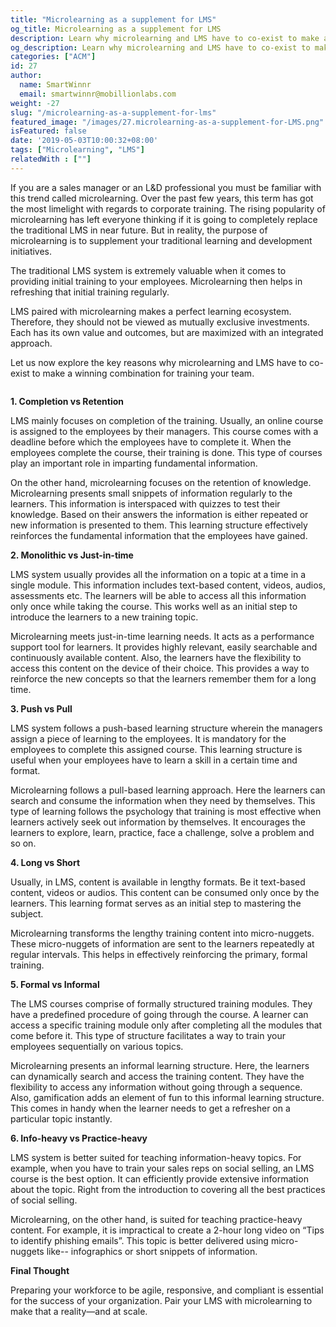 ```yaml
---
title: "Microlearning as a supplement for LMS"
og_title: Microlearning as a supplement for LMS
description: Learn why microlearning and LMS have to co-exist to make a winning combination for corporate training.
og_description: Learn why microlearning and LMS have to co-exist to make a winning combination for corporate training.
categories: ["ACM"]
id: 27
author:
  name: SmartWinnr
  email: smartwinnr@mobillionlabs.com
weight: -27
slug: "/microlearning-as-a-supplement-for-lms"
featured_image: "/images/27.microlearning-as-a-supplement-for-LMS.png"
isFeatured: false
date: '2019-05-03T10:00:32+08:00'
tags: ["Microlearning", "LMS"]
relatedWith : [""]
---
```


If you are a sales manager or an L&D professional you must be familiar with this trend called microlearning. Over the past few years, this term has got the most limelight with regards to corporate training. The rising popularity of microlearning has left everyone thinking if it is going to completely replace the traditional LMS in near future. But in reality, the purpose of microlearning is to supplement your traditional learning and development initiatives. 

The traditional LMS system is extremely valuable when it comes to providing initial training to your employees. Microlearning then helps in refreshing that initial training regularly. 

LMS paired with microlearning makes a perfect learning ecosystem. Therefore, they should not be viewed as mutually exclusive investments. Each has its own value and outcomes, but are maximized with an integrated approach. 

Let us now explore the key reasons why microlearning and LMS have to co-exist to make a winning combination for training your team.

<img alt="" src="/images/LMS vs microlearning.png" class="ml-padding-top0 ml-padding-bottom0">

**1. Completion vs Retention**

LMS mainly focuses on completion of the training. Usually, an online course is assigned to the employees by their managers. This course comes with a deadline before which the employees have to complete it. When the employees complete the course, their training is done. This type of courses play an important role in imparting fundamental information.

On the other hand, microlearning focuses on the retention of knowledge. Microlearning presents small snippets of information regularly to the learners. This information is interspaced with quizzes to test their knowledge. Based on their answers the information is either repeated or new information is presented to them. This learning structure effectively reinforces the fundamental information that the employees have gained.

**2. Monolithic vs Just-in-time**

LMS system usually provides all the information on a topic at a time in a single module. This information includes text-based content, videos, audios, assessments etc. The learners will be able to access all this information only once while taking the course. This works well as an initial step to introduce the learners to a new training topic.
 
Microlearning meets just-in-time learning needs. It acts as a performance support tool for learners. It provides highly relevant, easily searchable and continuously available content. Also, the learners have the flexibility to access this content on the device of their choice. This provides a way to reinforce the new concepts so that the learners remember them for a long time.

**3. Push vs Pull**

LMS system follows a push-based learning structure wherein the managers assign a piece of learning to the employees. It is mandatory for the employees to complete this assigned course. This learning structure is useful when your employees have to learn a skill in a certain time and format.

Microlearning follows a pull-based learning approach. Here the learners can search and consume the information when they need by themselves. This type of learning follows the psychology that training is most effective when learners actively seek out information by themselves. It encourages the learners to explore, learn, practice, face a challenge, solve a problem and so on.

**4. Long vs Short**

Usually, in LMS, content is available in lengthy formats. Be it text-based content, videos or audios. This content can be consumed only once by the learners. This learning format serves as an initial step to mastering the subject.

Microlearning transforms the lengthy training content into micro-nuggets. These micro-nuggets of information are sent to the learners repeatedly at regular intervals. This helps in effectively reinforcing the primary, formal training.



**5. Formal vs Informal**

The LMS courses comprise of formally structured training modules. They have a predefined procedure of going through the course. A learner can access a specific training module only after completing all the modules that come before it. This type of structure facilitates a way to train your employees sequentially on various topics.

Microlearning presents an informal learning structure. Here, the learners can dynamically search and access the training content. They have the flexibility to access any information without going through a sequence. Also, gamification adds an element of fun to this informal learning structure. This comes in handy when the learner needs to get a refresher on a particular topic instantly.

**6. Info-heavy vs Practice-heavy**

LMS system is better suited for teaching information-heavy topics. For example, when you have to train your sales reps on social selling, an LMS course is the best option. It can efficiently provide extensive information about the topic. Right from the introduction to covering all the best practices of social selling.

Microlearning, on the other hand, is suited for teaching practice-heavy content. For example, it is impractical to create a 2-hour long video on “Tips to identify phishing emails”. This topic is better delivered using micro-nuggets like-- infographics or short snippets of information.

**Final Thought**

Preparing your workforce to be agile, responsive, and compliant is essential for the success of your organization. Pair your LMS with microlearning to make that a reality—and at scale.
